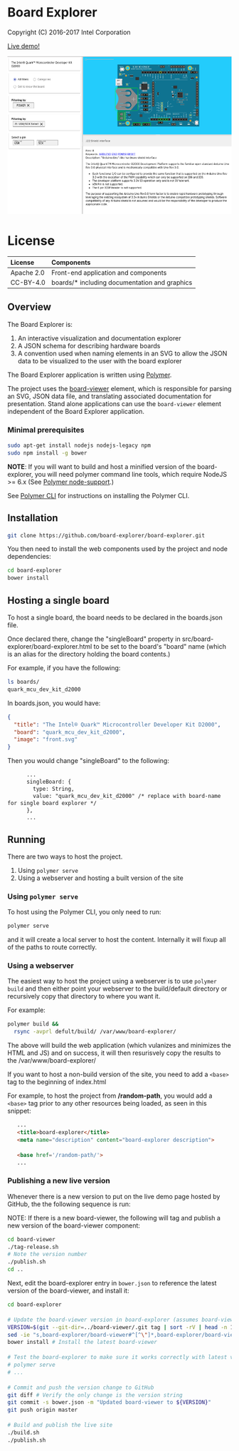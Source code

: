 # Board Explorer

Copyright (C) 2016-2017 Intel Corporation

[Live demo!](https://board-explorer.github.io/board-explorer/#quark_mcu_dev_kit_d2000)

![Board Explorer (June '17)](board-explorer.png)


# License

| License    | Components                                           |
|:-----------|:-----------------------------------------------------|
| Apache 2.0 | Front-end application and components                 |
| CC-BY-4.0  | boards/* including documentation and graphics        |


## Overview

The Board Explorer is:

1. An interactive visualization and documentation explorer
2. A JSON schema for describing hardware boards
3. A convention used when naming elements in an SVG to allow the JSON data to
   be visualized to the user with the board explorer

The Board Explorer application is written using [Polymer](https://polymer-project.org).

The project uses the [board-viewer](https://github.com/board-explorer/board-viewer) element, which is responsible for parsing
an SVG, JSON data file, and translating associated documentation for
presentation. Stand alone applications can use the `board-viewer` element
independent of the Board Explorer application.


### Minimal prerequisites

```bash
sudo apt-get install nodejs nodejs-legacy npm
sudo npm install -g bower
```

**NOTE**: If you will want to build and host a minified version of the board-explorer,
you will need polymer command line tools, which require NodeJS >= 6.x (See [Polymer 
node-support](https://www.polymer-project.org/2.0/docs/tools/node-support).)

See [Polymer CLI](https://www.polymer-project.org/2.0/docs/tools/polymer-cli) for instructions
on installing the Polymer CLI.


## Installation

```bash
git clone https://github.com/board-explorer/board-explorer.git
```

You then need to install the web components used by the project and node
dependencies:

```bash
cd board-explorer
bower install
```

## Hosting a single board

To host a single board, the board needs to be declared in the boards.json file.

Once declared there, change the "singleBoard" property in 
src/board-explorer/board-explorer.html to be set to the board's "board" 
name (which is an alias for the directory holding the board contents.)

For example, if you have the following:

```bash
ls boards/
quark_mcu_dev_kit_d2000
```

In boards.json, you would have:

```json
{
  "title": "The Intel® Quark™ Microcontroller Developer Kit D2000",
  "board": "quark_mcu_dev_kit_d2000",
  "image": "front.svg"
}
```

Then you would change "singleBoard" to the following:

```text
      ...
      singleBoard: {
        type: String,
        value: "quark_mcu_dev_kit_d2000" /* replace with board-name for single board explorer */
      },
      ...
```


## Running

There are two ways to host the project.

1. Using `polymer serve`
2. Using a webserver and hosting a built version of the site


### Using `polymer serve`

To host using the Polymer CLI, you only need to run:

```bash
polymer serve
```

and it will create a local server to host the content. Internally it will
fixup all of the paths to route correctly.


### Using a webserver

The easiest way to host the project using a webserver is to use `polymer build` 
and then either point your webserver to the build/default directory or recursively
copy that directory to where you want it.

For example:

```bash
polymer build &&
  rsync -avprl defult/build/ /var/www/board-explorer/
```

The above will build the web application (which vulanizes and minimizes the HTML and JS)
and on success, it will then resurisvely copy the results to the /var/www/board-explorer/

If you want to host a non-build version of the site, you need to add a `<base>`
tag to the beginning of index.html

For example, to host the project from **/random-path**, you would add a `<base>` tag
prior to any other resources being loaded, as seen in this snippet:

```html
   ...
   <title>board-explorer</title>
   <meta name="description" content="board-explorer description">

   <base href='/random-path/'>
   ...
```


### Publishing a new live version

Whenever there is a new version to put on the live demo page hosted by GitHub, the
the following sequence is run:

NOTE: If there is a new board-viewer, the following will tag and publish a
new version of the board-viewer component:

```bash
cd board-viewer
./tag-release.sh
# Note the version number
./publish.sh
cd ..
```

Next, edit the board-explorer entry in `bower.json` to reference the latest version
of the board-viewer, and install it:

```bash
cd board-explorer

# Update the board-viewer version in board-explorer (assumes board-viewer is in ../board-viewer)
VERSION=$(git --git-dir=../board-viewer/.git tag | sort -rV | head -n 1)
sed -ie "s,board-explorer/board-viewer#^[^\"]*,board-explorer/board-viewer#^${VERSION},g" bower.json
bower install # Install the latest board-viewer

# Test the board-explorer to make sure it works correctly with latest version
# polymer serve
# ...

# Commit and push the version change to GitHub
git diff # Verify the only change is the version string
git commit -s bower.json -m "Updated board-viewer to ${VERSION}"
git push origin master

# Build and publish the live site
./build.sh
./publish.sh
```
